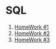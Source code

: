 # SQL

1. [HomeWork #1](https://docs.google.com/document/d/1HdaYzEtPqCiZBgkS151dlA_BbKuLX9Nj/edit?usp=sharing&ouid=112109510636888341827&rtpof=true&sd=true)
2. [HomeWork #2](https://docs.google.com/document/d/1QcVrJTg-h35ug-soapJGLXdqzuR-Wk-t/edit?usp=sharing&ouid=112109510636888341827&rtpof=true&sd=true)
3. [HomeWork #3]()
